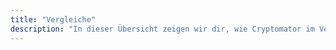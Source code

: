 ```yaml
---
title: "Vergleiche"
description: "In dieser Übersicht zeigen wir dir, wie Cryptomator im Vergleich zu anderen Verschlüsselungstools abschneidet und warum es die beste Wahl für deine Cloudspeicher-Daten ist."
---
```

